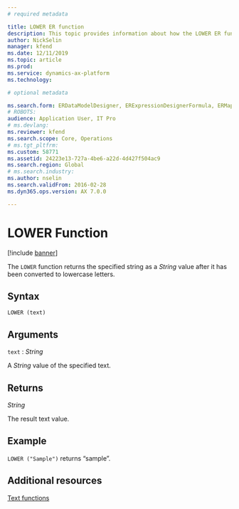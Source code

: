 ```yaml
---
# required metadata

title: LOWER ER function
description: This topic provides information about how the LOWER ER function is used.
author: NickSelin
manager: kfend
ms.date: 12/11/2019
ms.topic: article
ms.prod: 
ms.service: dynamics-ax-platform
ms.technology: 

# optional metadata

ms.search.form: ERDataModelDesigner, ERExpressionDesignerFormula, ERMappedFormatDesigner, ERModelMappingDesigner
# ROBOTS: 
audience: Application User, IT Pro
# ms.devlang: 
ms.reviewer: kfend
ms.search.scope: Core, Operations
# ms.tgt_pltfrm: 
ms.custom: 58771
ms.assetid: 24223e13-727a-4be6-a22d-4d427f504ac9
ms.search.region: Global
# ms.search.industry: 
ms.author: nselin
ms.search.validFrom: 2016-02-28
ms.dyn365.ops.version: AX 7.0.0

---
```


# <a name="LOWER">LOWER Function</a>

[!include [banner](../includes/banner.md)]

The `LOWER` function returns the specified string as a *String* value after it has been converted to lowercase letters.

## Syntax

```
LOWER (text)
```

## Arguments

`text` : *String*

A *String* value of the specified text.

## Returns

*String*

The result text value.

## Example

`LOWER ("Sample")` returns “sample”.

## Additional resources

[Text functions](er-functions-category-text.md)
